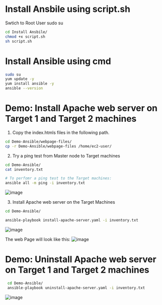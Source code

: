 # Install Ansbile using script.sh

Swtich to Root User 
sudo su

```bash
cd Install Ansbile/
chmod +x script.sh
sh script.sh
```

# Install Ansible using cmd 

```bash
sudo su
yum update -y 
yum install ansible -y 
ansible --version
```

# Demo: Install Apache web server on Target 1 and Target 2 machines

1. Copy the index.htmls files in the following path.
```bash
cd Demo-Ansible/webpage-files/
cp -r Demo-Ansible/webpage-files /home/ec2-user/
```
2. Try a ping test from Master node to Target machines

``` bash
cd Demo-Ansible/
cat inventory.txt

# To perfomr a ping test to the Target machines:
ansible all -m ping -i inventory.txt
```
![image](https://user-images.githubusercontent.com/63657725/176107281-ded3f441-a271-477e-aa40-d11128290d38.png)

 
 3. Install Apache web server on the Target Machines
 
 ```bash
 cd Demo-Ansible/
 
 ansible-playbook install-apache-server.yaml -i inventory.txt
 ```
 ![image](https://user-images.githubusercontent.com/63657725/176107805-f97f7dd6-0e3a-484e-a65f-c3c0d2994c9b.png)
 
 The web Page will look like this:
 ![image](https://user-images.githubusercontent.com/63657725/176107939-d97ff958-ca0c-447b-b518-d069d680bf8e.png)
 
 
 
# Demo: Uninstall Apache web server on Target 1 and Target 2 machines

``` bash
 cd Demo-Ansible/
 ansible-playbook uninstall-apache-server.yaml -i inventory.txt
 ```
  ![image](https://user-images.githubusercontent.com/63657725/176108289-54acc6f4-b791-44b5-9def-add0d24ebced.png)




